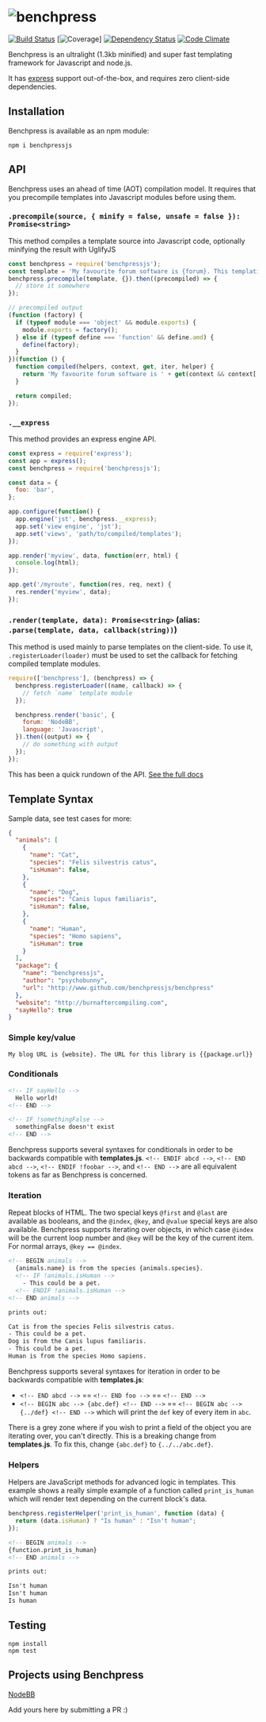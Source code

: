 # <img alt="benchpress" src="https://cdn.rawgit.com/benchpressjs/benchpressjs/master/benchpress.svg" />

[![Build Status](https://travis-ci.org/benchpressjs/benchpressjs.png?branch=master)](https://travis-ci.org/benchpressjs/benchpressjs)
[![Coverage]()]
[![Dependency Status](https://david-dm.org/benchpressjs/benchpressjs.svg)](https://david-dm.org/benchpressjs/benchpressjs)
[![Code Climate](https://codeclimate.com/github/benchpressjs/benchpressjs.png)](https://codeclimate.com/github/benchpressjs/benchpressjs)

Benchpress is an ultralight (1.3kb minified) and super fast templating framework for Javascript and node.js.

It has [express](http://expressjs.com/) support out-of-the-box, and requires zero client-side dependencies.

## Installation
Benchpress is available as an npm module:

    npm i benchpressjs

## API
Benchpress uses an ahead of time (AOT) compilation model. It requires that you precompile templates into Javascript modules before using them.

### `.precompile(source, { minify = false, unsafe = false }): Promise<string>`
This method compiles a template source into Javascript code, optionally minifying the result with UglifyJS

```js
const benchpress = require('benchpressjs');
const template = 'My favourite forum software is {forum}. This templating engine is written in {language}.';
benchpress.precompile(template, {}).then((precompiled) => {
  // store it somewhere
});

// precompiled output
(function (factory) {
  if (typeof module === 'object' && module.exports) {
    module.exports = factory();
  } else if (typeof define === 'function' && define.amd) {
    define(factory);
  }
})(function () {
  function compiled(helpers, context, get, iter, helper) {
    return 'My favourite forum software is ' + get(context && context['forum']) + '. This templating engine is written in ' + get(context && context['language']) + '.';
  }

  return compiled;
});
```

### `.__express`

This method provides an express engine API.

```js
const express = require('express');
const app = express();
const benchpress = require('benchpressjs');

const data = {
  foo: 'bar',
};

app.configure(function() {
  app.engine('jst', benchpress.__express);
  app.set('view engine', 'jst');
  app.set('views', 'path/to/compiled/templates');
});

app.render('myview', data, function(err, html) {
  console.log(html);
});

app.get('/myroute', function(res, req, next) {
  res.render('myview', data);
});
```

### `.render(template, data): Promise<string>` (alias: `.parse(template, data, callback(string))`)

This method is used mainly to parse templates on the client-side.
To use it, `.registerLoader(loader)` must be used to set the callback for fetching compiled template modules.

```js
require(['benchpress'], (benchpress) => {
  benchpress.registerLoader((name, callback) => {
    // fetch `name` template module
  });

  benchpress.render('basic', {
    forum: 'NodeBB',
    language: 'Javascript',
  }).then((output) => {
    // do something with output
  });
});
```

This has been a quick rundown of the API. [See the full docs](docs/readme.md)

## Template Syntax
Sample data, see test cases for more:

```json
{
  "animals": [
    {
      "name": "Cat",
      "species": "Felis silvestris catus",
      "isHuman": false,
    },
    {
      "name": "Dog",
      "species": "Canis lupus familiaris",
      "isHuman": false,
    },
    {
      "name": "Human",
      "species": "Homo sapiens",
      "isHuman": true
    }
  ],
  "package": {
    "name": "benchpressjs",
    "author": "psychobunny",
    "url": "http://www.github.com/benchpressjs/benchpress"
  },
  "website": "http://burnaftercompiling.com",
  "sayHello": true
}
```

### Simple key/value
```
My blog URL is {website}. The URL for this library is {{package.url}}
```

### Conditionals
```html
<!-- IF sayHello -->
  Hello world!
<!-- END -->

<!-- IF !somethingFalse -->
  somethingFalse doesn't exist
<!-- END -->
```
Benchpress supports several syntaxes for conditionals in order to be backwards compatible with **templates.js**.
`<!-- ENDIF abcd -->`, `<!-- END abcd -->`, `<!-- ENDIF !foobar -->`, and `<!-- END -->` are all equivalent tokens as far as Benchpress is concerned.

### Iteration
Repeat blocks of HTML. The two special keys `@first` and `@last` are available as booleans, and the `@index`, `@key`, and `@value` special keys are also available. Benchpress supports iterating over objects, in which case `@index` will be the current loop number and `@key` will be the key of the current item. For normal arrays, `@key == @index`.

```html
<!-- BEGIN animals -->
  {animals.name} is from the species {animals.species}.
  <!-- IF !animals.isHuman -->
    - This could be a pet.
  <!-- ENDIF !animals.isHuman -->
<!-- END animals -->

prints out:

Cat is from the species Felis silvestris catus.
- This could be a pet.
Dog is from the Canis lupus familiaris.
- This could be a pet.
Human is from the species Homo sapiens.
```

Benchpress supports several syntaxes for iteration in order to be backwards compatible with **templates.js**:
 - `<!-- END abcd -->` == `<!-- END foo -->` == `<!-- END -->`
 - `<!-- BEGIN abc --> {abc.def} <!-- END -->` == `<!-- BEGIN abc --> {../def} <!-- END -->` which will print the `def` key of every item in `abc`.

There is a grey zone where if you wish to print a field of the object you are iterating over, you can't directly. This is a breaking change from **templates.js**. To fix this, change `{abc.def}` to `{../../abc.def}`.

### Helpers

Helpers are JavaScript methods for advanced logic in templates. This example shows a really simple example of a function called `print_is_human` which will render text depending on the current block's data.

```js
benchpress.registerHelper('print_is_human', function (data) {
  return (data.isHuman) ? "Is human" : "Isn't human";
});
```

```html
<!-- BEGIN animals -->
{function.print_is_human}
<!-- END animals -->

prints out:

Isn't human
Isn't human
Is human
```

## Testing

    npm install
    npm test

## Projects using Benchpress

[NodeBB](http://www.nodebb.org)

Add yours here by submitting a PR :)
